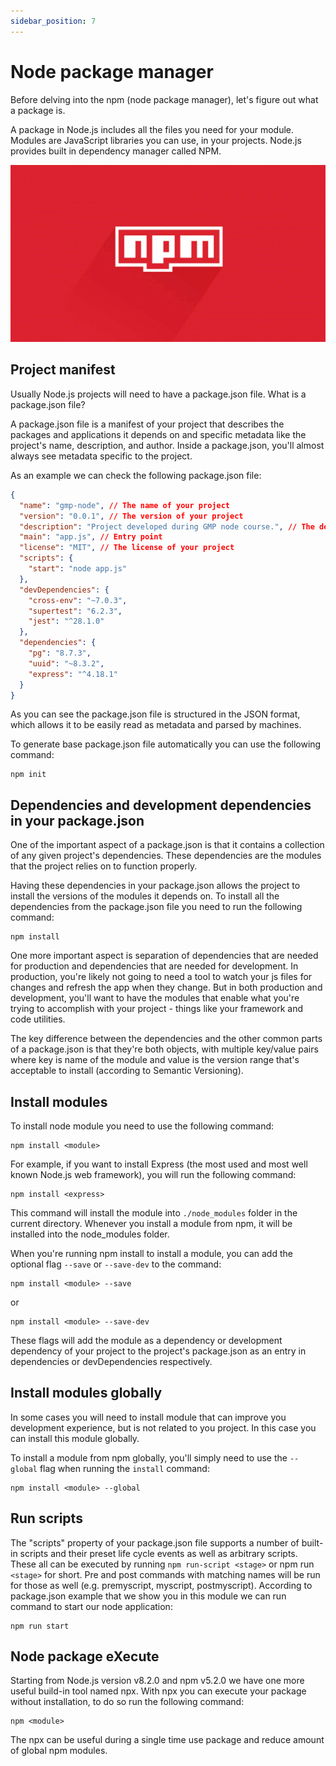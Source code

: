 ```yaml
---
sidebar_position: 7
---
```

# Node package manager

Before delving into the npm (node package manager), let's figure out what a package is. 

A package in Node.js includes all the files you need for your module. Modules are JavaScript libraries you can use, in your projects. Node.js provides built in dependency manager called NPM.

![Node package manager](img/npm.png)

## Project manifest

Usually Node.js projects will need to have a package.json file. What is a package.json file?

A package.json file is a manifest of your project that describes the packages and applications it depends on and specific metadata like the project's name, description, and author.
Inside a package.json, you'll almost always see metadata specific to the project.

As an example we can check the following package.json file:

```json
{
  "name": "gmp-node", // The name of your project
  "version": "0.0.1", // The version of your project
  "description": "Project developed during GMP node course.", // The description of your project
  "main": "app.js", // Entry point
  "license": "MIT", // The license of your project
  "scripts": {
    "start": "node app.js"
  },
  "devDependencies": {
    "cross-env": "~7.0.3",
    "supertest": "6.2.3",
    "jest": "^28.1.0"
  },
  "dependencies": {
    "pg": "8.7.3",
    "uuid": "~8.3.2",
    "express": "^4.18.1"
  }
}
```

As you can see the package.json file is structured in the JSON format, which allows it to be easily read as metadata and parsed by machines.

To generate base package.json file automatically you can use the following command: 

```shell
npm init
```

## Dependencies and development dependencies in your package.json

One of the important aspect of a package.json is that it contains a collection of any given project's dependencies. These dependencies are the modules that the project relies on to function properly.

Having these dependencies in your package.json allows the project to install the versions of the modules it depends on. To install all the dependencies from the package.json file you need to run the following command:

```shell
npm install
```
One more important aspect is separation of dependencies that are needed for production and dependencies that are needed for development. In production, you're likely not going to need a tool to watch your js files for changes and refresh the app when they change. But in both production and development, you'll want to have the modules that enable what you're trying to accomplish with your project - things like your framework and code utilities.

The key difference between the dependencies and the other common parts of a package.json is that they're both objects, with multiple key/value pairs where key is name of the module and value is the version range that's acceptable to install (according to Semantic Versioning). 

## Install modules

To install node module you need to use the following command:

```shell
npm install <module>
```

For example, if you want to install Express (the most used and most well known Node.js web framework), you will run the following command:

```shell
npm install <express>
```

This command will install the module into `./node_modules` folder in the current directory. Whenever you install a module from npm, it will be installed into the node_modules folder.

When you're running npm install to install a module, you can add the optional flag `--save` or `--save-dev` to the command: 

```shell
npm install <module> --save
```
or
```shell
npm install <module> --save-dev
```

These flags will add the module as a dependency or development dependency of your project to the project's package.json as an entry in dependencies or devDependencies respectively.

## Install modules globally

In some cases you will need to install module that can improve you development experience, but is not related to you project. In this case you can install this module globally.

To install a module from npm globally, you'll simply need to use the `--global` flag when running the `install` command:
```shell
npm install <module> --global
```

## Run scripts

The "scripts" property of your package.json file supports a number of built-in scripts and their preset life cycle events as well as arbitrary scripts. These all can be executed by running `npm run-script <stage>` or npm run `<stage>` for short. Pre and post commands with matching names will be run for those as well (e.g. premyscript, myscript, postmyscript).
According to package.json example that we show you in this module we can run command to start our node application:

```shell
npm run start
```

## Node package eXecute

Starting from Node.js version v8.2.0 and npm v5.2.0 we have one more useful build-in tool named npx. With npx you can execute your package without installation, to do so run the following command:

```shell
npm <module>
```

The npx can be useful during a single time use package and reduce amount of global npm modules. 